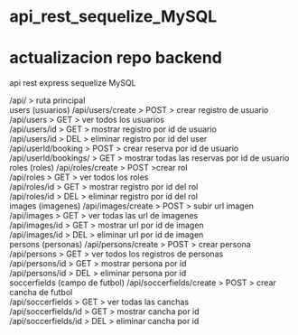 # api_rest_sequelize_MySQL
# actualizacion repo backend
api rest express sequelize MySQL <br>

/api/ > ruta principal <br>
users (usuarios)
/api/users/create > POST > crear registro de usuario <br>
/api/users > GET > ver todos los usuarios <br>
/api/users/id > GET > mostrar registro por id de usuario<br>
/api/users/id > DEL > eliminar registro por id del user<br>
/api/userId/booking > POST > crear reserva por id de usuario<br>
/api/userId/bookings/ > GET > mostrar todas las reservas por id de usuario<br>
roles (roles)
/api/roles/create > POST >crear rol <br>
/api/roles > GET > ver todos los roles <br>
/api/roles/id > GET > mostrar registro por id del rol<br>
/api/roles/id > DEL > eliminar registro por id del rol<br>
images (imagenes)
/api/images/create > POST > subir url imagen <br>
/api/images > GET > ver todas las url de imagenes <br>
/api/images/id > GET > mostrar url por id de imagen<br>
/api/images/id > DEL > eliminar url por id de imagen<br>
persons (personas)
/api/persons/create > POST > crear persona <br>
/api/persons > GET > ver todos los registros de personas <br>
/api/persons/id > GET > mostrar persona por id<br>
/api/persons/id > DEL > eliminar persona por id<br>
soccerfields (campo de futbol)
/api/soccerfields/create > POST > crear cancha de futbol <br>
/api/soccerfields > GET > ver todas las canchas <br>
/api/soccerfields/id > GET > mostrar cancha por id<br>
/api/soccerfields/id > DEL > eliminar cancha por id<br>

